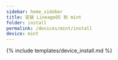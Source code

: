 ```yaml
---
sidebar: home_sidebar
title: 安装 LineageOS 到 mint
folder: install
permalink: /devices/mint/install
device: mint
---
```

{% include templates/device_install.md %}
